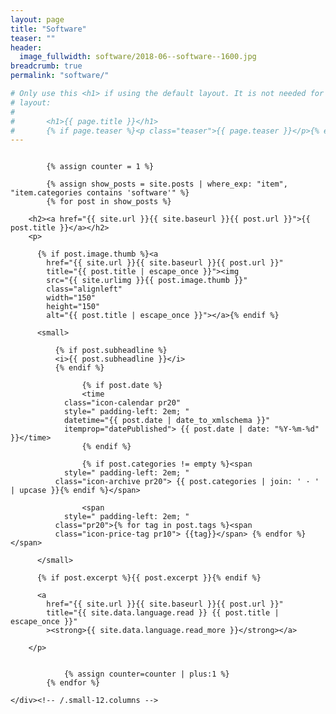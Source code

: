 ```yaml
---
layout: page
title: "Software"
teaser: ""
header:
  image_fullwidth: software/2018-06--software--1600.jpg
breadcrumb: true
permalink: "software/"

# Only use this <h1> if using the default layout. It is not needed for page
# layout:
#
#		<h1>{{ page.title }}</h1>
#		{% if page.teaser %}<p class="teaser">{{ page.teaser }}</p>{% endif %}
---
```



<div class="row">
	<div class="small-12 columns t30">

			{% assign counter = 1 %}

			{% assign show_posts = site.posts | where_exp: "item", "item.categories contains 'software'" %}
			{% for post in show_posts %}

        <h2><a href="{{ site.url }}{{ site.baseurl }}{{ post.url }}">{{ post.title }}</a></h2>
        <p>

          {% if post.image.thumb %}<a 
            href="{{ site.url }}{{ site.baseurl }}{{ post.url }}" 
            title="{{ post.title | escape_once }}"><img 
            src="{{ site.urlimg }}{{ post.image.thumb }}" 
            class="alignleft" 
            width="150" 
            height="150" 
            alt="{{ post.title | escape_once }}"></a>{% endif %}
  
          <small>

	          {% if post.subheadline %}
	          <i>{{ post.subheadline }}</i>
	          {% endif %}
	
	  				{% if post.date %}
	  				<time 
	            class="icon-calendar pr20" 
	            style=" padding-left: 2em; "
	            datetime="{{ post.date | date_to_xmlschema }}" 
	            itemprop="datePublished"> {{ post.date | date: "%Y-%m-%d" }}</time>
	  				{% endif %}

    				{% if post.categories != empty %}<span 
	            style=" padding-left: 2em; "
              class="icon-archive pr20"> {{ post.categories | join: ' · ' | upcase }}{% endif %}</span>

				    <span 
	            style=" padding-left: 2em; "
              class="pr20">{% for tag in post.tags %}<span 
              class="icon-price-tag pr10"> {{tag}}</span> {% endfor %}</span>

          </small>

          {% if post.excerpt %}{{ post.excerpt }}{% endif %}

          <a 
            href="{{ site.url }}{{ site.baseurl }}{{ post.url }}" 
            title="{{ site.data.language.read }} {{ post.title | escape_once }}"
            ><strong>{{ site.data.language.read_more }}</strong></a>

        </p>


				{% assign counter=counter | plus:1 %}
			{% endfor %}

	</div><!-- /.small-12.columns -->
</div><!-- /.row -->




<!-- vim: ts=2
-->
